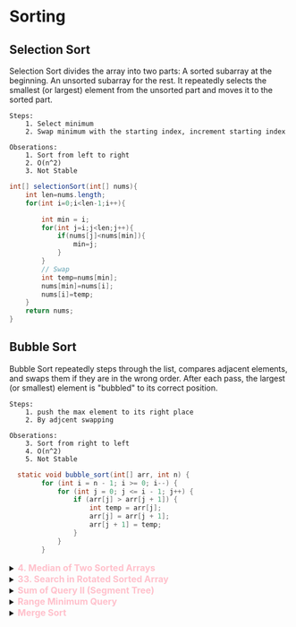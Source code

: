 

# Sorting

## Selection Sort

Selection Sort divides the array into two parts:
A sorted subarray at the beginning.
An unsorted subarray for the rest.
It repeatedly selects the smallest (or largest) element from the unsorted part and moves it to the sorted part.

    Steps:
        1. Select minimum
        2. Swap minimum with the starting index, increment starting index

    Obserations:
        1. Sort from left to right
        2. O(n^2)
        3. Not Stable

```java
int[] selectionSort(int[] nums){
    int len=nums.length;
    for(int i=0;i<len-1;i++){

        int min = i;
        for(int j=i;j<len;j++){
            if(nums[j]<nums[min]){
                min=j;
            }
        }
        // Swap
        int temp=nums[min];
        nums[min]=nums[i];
        nums[i]=temp;
    }
    return nums;
}

```
## Bubble Sort

Bubble Sort repeatedly steps through the list, compares adjacent elements, and swaps them if they are in the wrong order.
After each pass, the largest (or smallest) element is "bubbled" to its correct position.

    Steps:
        1. push the max element to its right place
        2. By adjcent swapping

    Obserations:
        3. Sort from right to left
        4. O(n^2)
        5. Not Stable

```java
  static void bubble_sort(int[] arr, int n) {
        for (int i = n - 1; i >= 0; i--) {
            for (int j = 0; j <= i - 1; j++) {
                if (arr[j] > arr[j + 1]) {
                    int temp = arr[j];
                    arr[j] = arr[j + 1];
                    arr[j + 1] = temp;
                }
            }
        }

```

<details id="4. Median of Two Sorted Arrays">
<summary> 
<span style="color:pink;font-size:16px;font-weight:bold">4. Median of Two Sorted Arrays
</span>
</summary>

https://leetcode.com/problems/median-of-two-sorted-arrays/description/

Given two sorted arrays nums1 and nums2 of size m and n respectively, return the median of the two sorted arrays.

The overall run time complexity should be O(log (m+n)).

 

Example 1:

Input: nums1 = [1,3], nums2 = [2]
Output: 2.00000
Explanation: merged array = [1,2,3] and median is 2.
Example 2:

Input: nums1 = [1,2], nums2 = [3,4]
Output: 2.50000
Explanation: merged array = [1,2,3,4] and median is (2 + 3) / 2 = 2.5.
 

Constraints:

nums1.length == m
nums2.length == n
0 <= m <= 1000
0 <= n <= 1000
1 <= m + n <= 2000
-106 <= nums1[i], nums2[i] <= 106

    Strategry:

    We need to find the median, the middle element. We will divide the 2 arrays in 2 parts each. 
    We will try to fix the size of 1st part of 1st array. This will fix all the other parameters like the size of 2nd part of 1st array, the size of 1st and 2nd part of the 2nd array. We will use 4 corner elements to run the Binary search 

    A1, A2, A3 ||  A4, A5

        B1, B2 ||  B3, B4
    


```java
// Bruteforce O(n+m)
class Solution {
    public double findMedianSortedArrays(int[] nums1, int[] nums2) {
        int size1 = nums1.length;
        int size2 = nums2.length;
        int index_1 = 0;
        int index_2 = 0;

        int first_median_index = -1;
        int second_median_index = -1;

        int median1 = -1;
        int median2 = -1;

        if ((size1 + size2) % 2 == 0) {
            first_median_index = (size1 + size2) / 2 - 1;
            second_median_index = (size1 + size2) / 2;
        } else {
            first_median_index = (size1 + size2) / 2;
        }

        while (index_1 < size1 && index_2 < size2) {
            if (index_1 + index_2 == first_median_index) {
                median1 = nums1[index_1] < nums2[index_2] ? nums1[index_1] : nums2[index_2];
            } else if (index_1 + index_2 == second_median_index) {
                median2 = nums1[index_1] < nums2[index_2] ? nums1[index_1] : nums2[index_2];
            }
            if (nums1[index_1] < nums2[index_2]) {
                index_1++;
            } else {
                index_2++;
            }
        }

        while (index_1 < size1) {
             if (index_1 + index_2 == first_median_index) {
                median1 = nums1[index_1];
            } else if (index_1 + index_2 == second_median_index) {
                median2 = nums1[index_1];
            }
            index_1++;
        }
        
        while (index_2 < size2) {
             if (index_1 + index_2 == first_median_index) {
                median1 = nums2[index_2];
            } else if (index_1 + index_2 == second_median_index) {
                median2 = nums2[index_2];
            }
            index_2++;
        }

        if((size1+size2)%2 == 0){
            return (median1+median2)/2.0;
        }
        return median1 * 1.0;
    }
}
```

```java
// Optimized 
class Solution {
    public double findMedianSortedArrays(int[] nums1, int[] nums2) {
        int n = nums1.length;
        int m = nums2.length;

        if (n > m)
            return findMedianSortedArrays(nums2, nums1);

        /*
         * i would like to divide the arrays in 2 pieces each
         * The first piece will be of length [(m+n+1)/2] and the second pieces combined
         * will be [m+n - (m+n+1)/2]
         * int partA=(m+n+1)/2
         * int partB=m+n - (m+n+1)/2
         */
        
        int l = 0;
        int r = n;

        while (l <= r) {
            int partition1  = l + (r - l) / 2; // mid
            int partition2  = (m + n + 1) / 2 - partition1;

            // Value of partition can be 
            
            // left side waale
            int leftMax1  = partition1  == 0 ? Integer.MIN_VALUE : nums1[partition1  - 1]; // 1
            int leftMax2  = partition2  == 0 ? Integer.MIN_VALUE : nums2[partition2  - 1]; // 3

            // right side waale
            int rightMin1  = partition1  == n ? Integer.MAX_VALUE : nums1[partition1 ]; // 2
            int rightMin2  = partition2  == m ? Integer.MAX_VALUE : nums2[partition2 ]; // MAX

            if (leftMax1  <= rightMin2  && leftMax2  <= rightMin1 ) {
                if ((m + n) % 2 == 1) {
                    return Math.max(leftMax1 , leftMax2 );
                } else {
                    return (Math.max(leftMax1 , leftMax2 ) + Math.min(rightMin1 , rightMin2 )) / 2.0;
                }
            }
            if (leftMax1  > rightMin2 ) {
                r = partition1  - 1;
            } else {
                l = partition1  + 1;
            }
        }
        return -1;
    }
}
```
</details>






<details id="33. Search in Rotated Sorted Array">
<summary> 
<span style="color:pink;font-size:16px;font-weight:bold">33. Search in Rotated Sorted Array
</span>
</summary>

https://leetcode.com/problems/search-in-rotated-sorted-array/description/

There is an integer array nums sorted in ascending order (with distinct values).

Prior to being passed to your function, nums is possibly rotated at an unknown pivot index k (1 <= k < nums.length) such that the resulting array is [nums[k], nums[k+1], ..., nums[n-1], nums[0], nums[1], ..., nums[k-1]] (0-indexed). For example, [0,1,2,4,5,6,7] might be rotated at pivot index 3 and become [4,5,6,7,0,1,2].

Given the array nums after the possible rotation and an integer target, return the index of target if it is in nums, or -1 if it is not in nums.

You must write an algorithm with O(log n) runtime complexity.

 

Example 1:

Input: nums = [4,5,6,7,0,1,2], target = 0
Output: 4
Example 2:

Input: nums = [4,5,6,7,0,1,2], target = 3
Output: -1
Example 3:

Input: nums = [1], target = 0
Output: -1
 

Constraints:

1 <= nums.length <= 5000
-104 <= nums[i] <= 104
All values of nums are unique.
nums is an ascending array that is possibly rotated.
-104 <= target <= 104



```java
```



why we compare nums[mid] with nums[r] in finding the pivot element of a rotated sorted array?
Let's break this down step by step:

First, let's understand what we're looking for. In a rotated sorted array like [4,5,6,7,0,1,2], we're trying to find the smallest element (0 in this case), which is our pivot.
Now, let's analyze why comparing with right (nums[r]) works:
CopyOriginal array: [4,5,6,7,0,1,2]
                    ↑     ↑     ↑
                    l    mid    r

When nums[mid] > nums[r]: (6 > 2)
- This means mid is in the left portion of the rotated array
- The pivot must be to the right of mid
- So we can safely do l = mid + 1

If we tried to compare with left (nums[l]), it wouldn't work reliably. Here's why:
CopyCase 1: [4,5,6,7,0,1,2]
            ↑     ↑
            l    mid
nums[mid] > nums[l] (6 > 4)

Case 2: [6,7,0,1,2,4,5]
        ↑     ↑
        l    mid
nums[mid] < nums[l] (1 < 6)

The problem with comparing with nums[l] is:

When nums[mid] > nums[l], the pivot could be either to the left OR right of mid
When nums[mid] < nums[l], the pivot could also be either to the left OR right of mid
There's no reliable way to determine which half to eliminate


However, comparing with nums[r] always gives us a definite answer:

If nums[mid] > nums[r]: pivot MUST be to the right
If nums[mid] ≤ nums[r]: pivot MUST be at mid or to the left



Here's a visualization of different cases:
CopyCase 1: [4,5,6,7,0,1,2]  // Rotated array
            ↑     ↑     ↑
            l    mid    r
nums[mid] > nums[r] (6 > 2) => pivot is to the right

Case 2: [6,7,0,1,2,4,5]  // Different rotation
         ↑     ↑     ↑
         l    mid    r
nums[mid] ≤ nums[r] (1 ≤ 5) => pivot is at mid or to the left

Case 3: [2,4,5,6,7,0,1]  // Another rotation
         ↑     ↑     ↑
         l    mid    r
nums[mid] > nums[r] (6 > 1) => pivot is to the right
Therefore, comparing with nums[r] gives us a reliable way to determine which half of the array to eliminate in our binary search, while comparing with nums[l] doesn't provide this guarantee.
A key principle in binary search is that we need a reliable way to eliminate half of the search space in each iteration. The comparison with nums[r] provides exactly that, while comparison with nums[l] doesn't.



What about if you want to find the largest element?

Yes, that's a great observation! When finding the largest element in a rotated sorted array, comparing nums[mid] with nums[l] works better. Let me explain why:

First, let's understand what we're looking for. In a rotated sorted array like [4,5,6,7,0,1,2], we're trying to find the largest element (7 in this case).
Here's how comparing with left (nums[l]) works for finding the maximum:

javaCopyprivate int findMax(int[] nums) {
    int l = 0, r = nums.length - 1;
    
    while (l < r) {
        int mid = l + (r - l) / 2;
        
        if (nums[mid] >= nums[l]) {
            // Maximum must be in the right portion or at mid
            // We keep mid as a candidate
            l = mid;
        } else {
            // Maximum must be in the left portion
            r = mid - 1;
        }
    }
    return nums[l];
}
Let's analyze why this works:
CopyCase 1: [4,5,6,7,0,1,2]
         ↑     ↑     
         l    mid    
nums[mid] >= nums[l] (6 >= 4)
- This means mid is in ascending sequence from l
- Maximum could be at mid or to the right
- So we do l = mid (keeping mid as candidate)

Case 2: [6,7,0,1,2,4,5]
         ↑     ↑     
         l    mid    
nums[mid] < nums[l] (1 < 6)
- This means we've crossed the rotation point
- Maximum must be to the left of mid
- So we do r = mid - 1

Case 3: [2,4,5,6,7,0,1]
         ↑     ↑     
         l    mid    
nums[mid] >= nums[l] (6 >= 2)
- Ascending sequence from l to mid
- Maximum could be at mid or to the right
- So we do l = mid
The key difference between finding minimum (pivot) and maximum:

For minimum (pivot):

javaCopyif (nums[mid] > nums[r]) {
    l = mid + 1;  // pivot is to the right
} else {
    r = mid;      // pivot is at mid or to the left
}

For maximum:

javaCopyif (nums[mid] >= nums[l]) {
    l = mid;      // max is at mid or to the right
} else {
    r = mid - 1;  // max is to the left
}
This pattern emerges because:

The minimum (pivot) element is where the descending step happens in the array
The maximum element is right before the descending step
By comparing with left for maximum, we can tell if we're still in the ascending sequence
By comparing with right for minimum, we can tell if we've passed the descending step

So you're absolutely correct - the comparison point (left vs right) changes based on whether we're looking for the maximum or minimum element in the rotated sorted array!




</details>



<details id="Sum of Query II (Segment Tree)">
<summary> 
<span style="color:pink;font-size:16px;font-weight:bold">Sum of Query II (Segment Tree)
</span>
</summary>

https://www.geeksforgeeks.org/problems/sum-of-query-ii5310/1

You are given an array arr[] of n integers and q queries in an array queries[] of length 2*q containing l, r pair for all q queries. You need to compute the following sum over q queries.

Note : Array is 1-Indexed.

Examples :

Input: n = 4, arr = {1, 2, 3, 4}, q = 2, queries = {1, 4, 2, 3}
Output: 10 5
Explaination: In the first query we need sum from 1 to 4 which is 1+2+3+4 = 10. In the second query we need sum from 2 to 3 which is 2 + 3 = 5.
Input: n = 5, arr = {26, 30, 48, 29, 8}, q = 2, queries = {4, 4, 2, 3}
Output: 29 78
Explaination: In the first query we need sum from 4 to 4 which is 29. In the second query we need sum from 2 to 3 which is 30 + 48 = 78.
Your Task:
You don't need to read input or print anything. Your task is to complete the function querySum() which takes n, arr, q and queries as input parameters and returns the answer for all the queries.

Expected Time Complexity: O(n+q)
Expected Auxiliary Space: O(n)

Constraints:
1 ≤ n, q ≤ 105
1 ≤ arri ≤ 103
1 ≤ l ≤ r ≤ n


```java


// Segment Tree Solution

class Solution {
    List<Integer> querySum(int arraySize, int arr[], int queryCount, int queries[]) {
        // Build the segment tree
        int[] segmentTree = new int[4 * arraySize];
        buildSegmentTree(arr, 0, arraySize - 1, segmentTree, 0);

        // Prepare the result list
        List<Integer> resultSums = new ArrayList<>();

        // Process each query
        for (int i = 0; i < 2 * queryCount; i += 2) {
            int queryLeft = queries[i] - 1;  // Convert 1-indexed to 0-indexed
            int queryRight = queries[i + 1] - 1;
            resultSums.add(rangeQuery(0, arraySize - 1, queryLeft, queryRight, segmentTree, 0));
        }

        return resultSums;
    }

    // Build the segment tree
    void buildSegmentTree(int[] inputArray, int segmentStart, int segmentEnd, int[] segmentTree, int treeIndex) {
        if (segmentStart == segmentEnd) {
            segmentTree[treeIndex] = inputArray[segmentStart];
            return;
        }

        int mid = segmentStart + (segmentEnd - segmentStart) / 2;
        buildSegmentTree(inputArray, segmentStart, mid, segmentTree, 2 * treeIndex + 1);
        buildSegmentTree(inputArray, mid + 1, segmentEnd, segmentTree, 2 * treeIndex + 2);

        segmentTree[treeIndex] = segmentTree[2 * treeIndex + 1] + segmentTree[2 * treeIndex + 2];
    }

    // Query the segment tree for the range sum
    int rangeQuery(int segmentStart, int segmentEnd, int queryLeft, int queryRight, int[] segmentTree, int treeIndex) {
        // Completely outside the range
        if (segmentStart > queryRight || segmentEnd < queryLeft) {
            return 0;
        }

        // Completely inside the range
        if (segmentStart >= queryLeft && segmentEnd <= queryRight) {
            return segmentTree[treeIndex];
        }

        // Partially overlapping range
        int mid = segmentStart + (segmentEnd - segmentStart) / 2;
        return rangeQuery(segmentStart, mid, queryLeft, queryRight, segmentTree, 2 * treeIndex + 1) +
               rangeQuery(mid + 1, segmentEnd, queryLeft, queryRight, segmentTree, 2 * treeIndex + 2);
    }
}


```
</details>




<details id="Range Minimum Query">
<summary> 
<span style="color:pink;font-size:16px;font-weight:bold">Range Minimum Query
</span>
</summary>

https://www.geeksforgeeks.org/problems/range-minimum-query/1

Given an array A[ ] and its size N your task is to complete two functions  a constructST  function which builds the segment tree  and a function RMQ which finds range minimum query in a range [a,b] of the given array.

Input:
The task is to complete two functions constructST and RMQ.
The constructST function builds the segment tree and takes two arguments the array A[ ] and the size of the array N.
It returns a pointer to the first element of the segment tree array.
The RMQ function takes 4 arguments the first being the segment tree st constructed, second being the size N and then third and forth arguments are the range of query a and b. The function RMQ returns the min of the elements in the array from index range a and b. There are multiple test cases. For each test case, this method will be called individually.

Output:
The function RMQ should return the min element in the array from range a to b.

Example:

Input (To be used only for expected output) 
1
4
1 2 3 4
2
0 2 2 3
Output
1 3
Explanation
1. For query 1 ie 0 2 the element in this range are 1 2 3 
   and the min element is 1. 
2. For query 2 ie 2 3 the element in this range are 3 4 
   and the min element is 3.
Constraints:
1<=T<=100
1<=N<=10^3+1

1<=A[i]<=10^9
1<=Q(no of queries)<=10000
0<=a<=b




```java
class GfG
{
    static int st[];
    
    public static int[] constructST(int arr[], int n)
    {
          // Build the segment tree
        int[] segmentTree = new int[4 * n]; // Correct size allocation
        buildSegmentTree(arr, 0, n - 1, segmentTree, 0);
        return segmentTree;
    }
    
    // Build the segment tree
    static void buildSegmentTree(int[] inputArray, int segmentStart, int segmentEnd, int[] segmentTree, int treeIndex) {
        if (segmentStart == segmentEnd) {
            segmentTree[treeIndex] = inputArray[segmentStart];
            return;
        }

        int mid = segmentStart + (segmentEnd - segmentStart) / 2;
        buildSegmentTree(inputArray, segmentStart, mid, segmentTree, 2 * treeIndex + 1);
        buildSegmentTree(inputArray, mid + 1, segmentEnd, segmentTree, 2 * treeIndex + 2);

        segmentTree[treeIndex] = Math.min(segmentTree[2 * treeIndex + 1], segmentTree[2 * treeIndex + 2]);
    }
    
    /* The functions returns the
      min element in the range
      from l and r */
       public static int RMQ(int segmentTree[], int n, int l, int r) {
        return rangeQuery(0, n - 1, l, r, segmentTree, 0);
    }

    static int rangeQuery(int segmentStart, int segmentEnd, int queryLeft, int queryRight, int[] segmentTree, int treeIndex) {
        // Completely outside the range
        if (segmentStart > queryRight || segmentEnd < queryLeft) {
            return Integer.MAX_VALUE;
        }

        // Completely inside the range
        if (segmentStart >= queryLeft && segmentEnd <= queryRight) {
            return segmentTree[treeIndex];
        }

        // Partially overlapping range
        int mid = segmentStart + (segmentEnd - segmentStart) / 2;
        return Math.min(rangeQuery(segmentStart, mid, queryLeft, queryRight, segmentTree, 2 * treeIndex + 1),
                rangeQuery(mid + 1, segmentEnd, queryLeft, queryRight, segmentTree, 2 * treeIndex + 2));
    }
    
    
}
```
</details>




<details id="Merge Sort">
<summary> 
<span style="color:pink;font-size:16px;font-weight:bold">Merge Sort
</span>
</summary>


https://www.naukri.com/code360/problems/merge-sort_920442?utm_source=youtube&utm_medium=affiliate&utm_campaign=striver_Arrayproblems



```java
class Solution {
    private static void merge(int[] arr, int low, int mid, int high) {
        ArrayList<Integer> temp = new ArrayList<>(); // temporary array
        int left = low;      // starting index of left half of arr
        int right = mid + 1;   // starting index of right half of arr

        //storing elements in the temporary array in a sorted manner//

        while (left <= mid && right <= high) {
            if (arr[left] <= arr[right]) {
                temp.add(arr[left]);
                left++;
            } else {
                temp.add(arr[right]);
                right++;
            }
        }

        // if elements on the left half are still left //

        while (left <= mid) {
            temp.add(arr[left]);
            left++;
        }

        //  if elements on the right half are still left //
        while (right <= high) {
            temp.add(arr[right]);
            right++;
        }

        // transfering all elements from temporary to arr //
        for (int i = low; i <= high; i++) {
            arr[i] = temp.get(i - low);
        }
    }

    public static void mergeSort(int[] arr, int low, int high) {
        if (low >= high) return;
        int mid = (low + high) / 2 ;
        mergeSort(arr, low, mid);  // left half
        mergeSort(arr, mid + 1, high); // right half
        merge(arr, low, mid, high);  // merging sorted halves
    }
}
public class tUf {
    public static void main(String args[]) {
        Scanner sc = new Scanner(System.in);
        int n = 7;
        int arr[] = { 9, 4, 7, 6, 3, 1, 5 };
        System.out.println("Before sorting array: ");
        for (int i = 0; i < n; i++) {
            System.out.print(arr[i] + " ");
        }
        System.out.println();
        Solution.mergeSort(arr, 0, n - 1);
        System.out.println("After sorting array: ");
        for (int i = 0; i < n; i++) {
            System.out.print(arr[i] + " ");
        }
        System.out.println();
    }

}
```

    Time complexity: O(nlogn) 

    Reason: At each step, we divide the whole array, for that logn and we assume n steps are taken to get a sorted array, so overall time complexity will be nlogn

    Space complexity: O(n)  

    Reason: We are using a temporary array to store elements in sorted order.

    Auxiliary Space Complexity: O(n)
</details> 



<!--

<details id="236. Lowest Common Ancestor of a Binary Tree">
<summary> 
<span style="color:pink;font-size:16px;font-weight:bold">236. Lowest Common Ancestor of a Binary Tree
</span>
</summary>

```java
```
</details> 
-->


<!--

<details id="236. Lowest Common Ancestor of a Binary Tree">
<summary> 
<span style="color:pink;font-size:16px;font-weight:bold">236. Lowest Common Ancestor of a Binary Tree
</span>
</summary>

```java
```
</details> 
-->


<!--

<details id="236. Lowest Common Ancestor of a Binary Tree">
<summary> 
<span style="color:pink;font-size:16px;font-weight:bold">236. Lowest Common Ancestor of a Binary Tree
</span>
</summary>

```java
```
</details> 
-->


<!--

<details id="236. Lowest Common Ancestor of a Binary Tree">
<summary> 
<span style="color:pink;font-size:16px;font-weight:bold">236. Lowest Common Ancestor of a Binary Tree
</span>
</summary>

```java
```
</details> 
-->


<!--

<details id="236. Lowest Common Ancestor of a Binary Tree">
<summary> 
<span style="color:pink;font-size:16px;font-weight:bold">236. Lowest Common Ancestor of a Binary Tree
</span>
</summary>

```java
```
</details> 
-->


<!--

<details id="236. Lowest Common Ancestor of a Binary Tree">
<summary> 
<span style="color:pink;font-size:16px;font-weight:bold">236. Lowest Common Ancestor of a Binary Tree
</span>
</summary>

```java
```
</details> 
-->


<!--

<details id="236. Lowest Common Ancestor of a Binary Tree">
<summary> 
<span style="color:pink;font-size:16px;font-weight:bold">236. Lowest Common Ancestor of a Binary Tree
</span>
</summary>

```java
```
</details> 
-->


<!--

<details id="236. Lowest Common Ancestor of a Binary Tree">
<summary> 
<span style="color:pink;font-size:16px;font-weight:bold">236. Lowest Common Ancestor of a Binary Tree
</span>
</summary>

```java
```
</details> 
-->


<!--

<details id="236. Lowest Common Ancestor of a Binary Tree">
<summary> 
<span style="color:pink;font-size:16px;font-weight:bold">236. Lowest Common Ancestor of a Binary Tree
</span>
</summary>

```java
```
</details> 
-->


<!--

<details id="236. Lowest Common Ancestor of a Binary Tree">
<summary> 
<span style="color:pink;font-size:16px;font-weight:bold">236. Lowest Common Ancestor of a Binary Tree
</span>
</summary>

```java
```
</details> 
-->


<!--

<details id="236. Lowest Common Ancestor of a Binary Tree">
<summary> 
<span style="color:pink;font-size:16px;font-weight:bold">236. Lowest Common Ancestor of a Binary Tree
</span>
</summary>

```java
```
</details> 
-->


<!--

<details id="236. Lowest Common Ancestor of a Binary Tree">
<summary> 
<span style="color:pink;font-size:16px;font-weight:bold">236. Lowest Common Ancestor of a Binary Tree
</span>
</summary>

```java
```
</details> 
-->


<!--

<details id="236. Lowest Common Ancestor of a Binary Tree">
<summary> 
<span style="color:pink;font-size:16px;font-weight:bold">236. Lowest Common Ancestor of a Binary Tree
</span>
</summary>

```java
```
</details> 
-->


<!--

<details id="236. Lowest Common Ancestor of a Binary Tree">
<summary> 
<span style="color:pink;font-size:16px;font-weight:bold">236. Lowest Common Ancestor of a Binary Tree
</span>
</summary>

```java
```
</details> 
-->


<!--

<details id="236. Lowest Common Ancestor of a Binary Tree">
<summary> 
<span style="color:pink;font-size:16px;font-weight:bold">236. Lowest Common Ancestor of a Binary Tree
</span>
</summary>

```java
```
</details> 
-->


<!--

<details id="236. Lowest Common Ancestor of a Binary Tree">
<summary> 
<span style="color:pink;font-size:16px;font-weight:bold">236. Lowest Common Ancestor of a Binary Tree
</span>
</summary>

```java
```
</details> 
-->


<!--

<details id="236. Lowest Common Ancestor of a Binary Tree">
<summary> 
<span style="color:pink;font-size:16px;font-weight:bold">236. Lowest Common Ancestor of a Binary Tree
</span>
</summary>

```java
```
</details> 
-->


<!--

<details id="236. Lowest Common Ancestor of a Binary Tree">
<summary> 
<span style="color:pink;font-size:16px;font-weight:bold">236. Lowest Common Ancestor of a Binary Tree
</span>
</summary>

```java
```
</details> 
-->


<!--

<details id="236. Lowest Common Ancestor of a Binary Tree">
<summary> 
<span style="color:pink;font-size:16px;font-weight:bold">236. Lowest Common Ancestor of a Binary Tree
</span>
</summary>

```java
```
</details> 
-->


